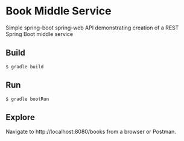 # Book Middle Service

Simple spring-boot spring-web API demonstrating creation of a REST Spring Boot middle service

## Build

`$ gradle build`

## Run

`$ gradle bootRun`

## Explore

Navigate to http://localhost:8080/books from a browser or Postman.